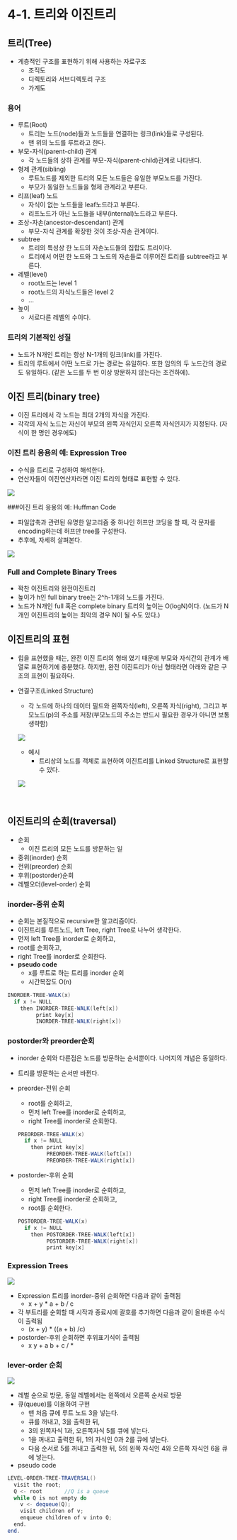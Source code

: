 # 4-1. 트리와 이진트리

## 트리(Tree)

* 계층적인 구조를 표현하기 위해 사용하는 자료구조
  * 조직도
  * 디렉토리와 서브디렉토리 구조
  * 가계도

### 용어

* 루트(Root)
  * 트리는 노드(node)들과 노드들을 연결하는 링크(link)들로 구성된다.
  * 맨 위의 노드를 루트라고 한다.
* 부모-자식(parent-child) 관계
  *  각 노드들의 상하 관계를 부모-자식(parent-child)관계로 나타낸다.
* 형제 관계(sibling)
  * 루트노드를 제외한 트리의 모든 노드들은 유일한 부모노드를 가진다.
  * 부모가 동일한 노드들을 형제 관계라고 부른다.
* 리프(leaf) 노드
  * 자식이 없는 노드들을 leaf노드라고 부른다.
  * 리프노드가 아닌 노드들을 내부(internal)노드라고 부른다.
* 조상-자손(ancestor-descendant) 관계
  * 부모-자식 관계를 확장한 것이 조상-자손 관계이다.
* subtree
  * 트리의 특성상 한 노드의 자손노드들의 집합도 트리이다.
  * 트리에서 어떤 한 노드와 그 노드의 자손들로 이루어진 트리를 subtree라고 부른다.
* 레벨(level)
  * root노드는 level 1
  * root노드의 자식노드들은 level 2
  * ...
* 높이
  * 서로다른 레벨의 수이다.

### 트리의 기본적인 성질

* 노드가 N개인 트리는 항상 N-1개의 링크(link)를 가진다.
* 트리의 루트에서 어떤 노드로 가는 경로는 유일하다. 또한 임의의 두 노드간의 경로도 유일하다. (같은 노드를 두 번 이상 방문하지 않는다는 조건하에).


## 이진 트리(binary tree)

* 이진 트리에서 각 노드는 최대 2개의 자식을 가진다.
* 각각의 자식 노드는 자신이 부모의 왼쪽 자식인지 오른쪽 자식인지가 지정된다. (자식이 한 명인 경우에도)

### 이진 트리 응용의 예: Expression Tree

* 수식을 트리로 구성하여 해석한다.
* 연산자들이 이진연산자라면 이진 트리의 형태로 표현할 수 있다.

![](https://github.com/namjunemy/TIL/blob/master/Algorithm/img/bst_01.png?raw=true)

###이진 트리 응용의 예: Huffman Code

* 파일압축과 관련된 유명한 알고리즘 중 하나인 허프만 코딩을 할 때, 각 문자를 encoding하는데 허프만 tree를 구성한다.
* 추후에, 자세히 살펴본다.

![](https://github.com/namjunemy/TIL/blob/master/Algorithm/img/bst_02.png?raw=true)

### Full and Complete Binary Trees

* 꽉찬 이진트리와 완전이진트리
* 높이가 h인 full binary tree는 2^h-1개의 노드를 가진다.
* 노드가 N개인 full 혹은 complete binary 트리의 높이는 O(logN)이다. (노드가 N개인 이진트리의 높이는 최악의 경우 N이 될 수도 있다.)


  

## 이진트리의 표현

* 힙을 표현했을 때는, 완전 이진 트리의 형태 였기 때문에 부모와 자식간의 관계가 배열로 표현하기에 충분했다. 하지만, 완전 이진트리가 아닌 형태라면 아래와 같은 구조의 표현이 필요하다.


* 연결구조(Linked Structure)

  * 각 노드에 하나의 데이터 필드와 왼쪽자식(left), 오른쪽 자식(right), 그리고 부모노드(p)의 주소를 저장(부모노드의 주소는 반드시 필요한 경우가 아니면 보통 생략함)

  ![](https://github.com/namjunemy/TIL/blob/master/Algorithm/img/bst_03.png?raw=true)

  * 예시
    * 트리상의 노드를 객체로 표현하여 이진트리를 Linked Structure로 표현할 수 있다.

  ![](https://github.com/namjunemy/TIL/blob/master/Algorithm/img/bst_04.png?raw=true)

  ​  


## 이진트리의 순회(traversal)

* 순회 
  * 이진 트리의 모든 노드를 방문하는 일
* 중위(inorder) 순회
* 전위(preorder) 순회
* 후위(postorder)순회
* 레벨오더(level-order) 순회

### inorder-중위 순회

* 순회는 본질적으로 recursive한 알고리즘이다.
* 이진트리를 루트노드, left Tree, right Tree로 나누어 생각한다.
* 먼저 left Tree를 inorder로 순회하고,
* root를 순회하고,
* right Tree를 inorder로 순회한다.
* **pseudo code**
  * x를 루트로 하는 트리를 inorder 순회
  * 시간복잡도 O(n)

```java
INORDER-TREE-WALK(x)
  if x != NULL
    then INORDER-TREE-WALK(left[x])
         print key[x]
         INORDER-TREE-WALK(right[x])
```

### postorder와 preorder순회

* inorder 순회와 다른점은 노드를 방문하는 순서뿐이다. 나머지의 개념은 동일하다.

* 트리를 방문하는 순서만 바뀐다.

* preorder-전위 순회

  * root를 순회하고,
  * 먼저 left Tree를 inorder로 순회하고,
  * right Tree를 inorder로 순회한다.

  ```java
  PREORDER-TREE-WALK(x)
    if x != NULL
      then print key[x]
           PREORDER-TREE-WALK(left[x])
           PREORDER-TREE-WALK(right[x])
  ```

* postorder-후위 순회

  * 먼저 left Tree를 inorder로 순회하고,
  * right Tree를 inorder로 순회하고,
  * root를 순회한다.

  ```java
  POSTORDER-TREE-WALK(x)
    if x != NULL
      then POSTORDER-TREE-WALK(left[x])
           POSTORDER-TREE-WALK(right[x])
           print key[x]
  ```

### Expression Trees

![](https://github.com/namjunemy/TIL/blob/master/Algorithm/img/bst_05.png?raw=true)

* Expression 트리를 inorder-중위 순회하면 다음과 같이 출력됨
  * x + y * a + b / c
* 각 부트리를 순회할 때 시작과 종료시에 괄호를 추가하면 다음과 같이 올바른 수식이 출력됨
  * (x + y) * ((a + b) /c)
* postorder-후위 순회하면 후위표기식이 출력됨
  * x y + a b + c / *

### lever-order 순회

![](https://github.com/namjunemy/TIL/blob/master/Algorithm/img/bst_06.png?raw=true)

* 레벌 순으로 방문, 동일 레벨에서는 왼쪽에서 오른쪽 순서로 방문
* 큐(queue)를 이용하여 구현
  * 맨 처음 큐에 루트 노드 3을 넣는다.
  * 큐를 꺼내고, 3을 출력한 뒤,
  * 3의 왼쪽자식 1과, 오른쪽자식 5를 큐에 넣는다.
  * 1을 꺼내고 출력한 뒤, 1의 자식인 0과 2를 큐에 넣는다.
  * 다음 순서로 5를 꺼내고 출력한 뒤, 5의 왼쪽 자식인 4와 오른쪽 자식인 6을 큐에 넣는다.
* pseudo code

```java
LEVEL-ORDER-TREE-TRAVERSAL()
  visit the root;
  Q <- root       //Q is a queue
  while Q is not empty do
    v <- dequeue(Q);
    visit children of v;
    enqueue children of v into Q;
  end.
end.
```




